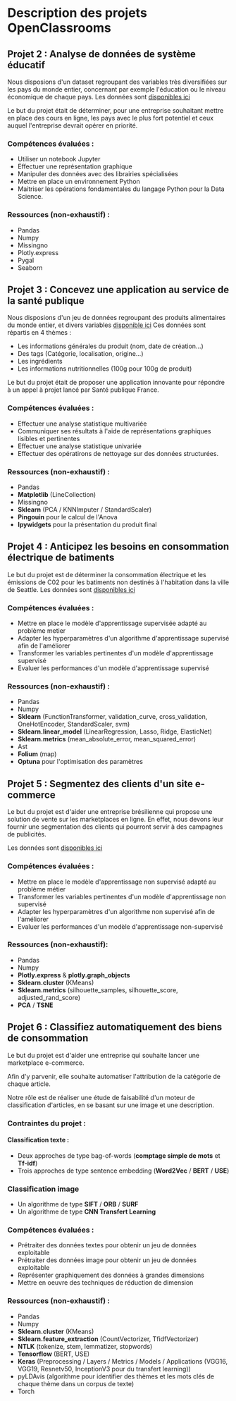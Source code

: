 # Description des projets OpenClassrooms


## Projet 2 : Analyse de données de système éducatif

Nous disposions d'un dataset regroupant des variables très diversifiées sur les pays du monde entier, concernant par exemple l'éducation ou le niveau économique de chaque pays.
Les données sont [disponibles ici](https://datacatalog.worldbank.org/search/dataset/0038480)

Le but du projet était de déterminer, pour une entreprise souhaitant mettre en place des cours en ligne, les pays avec le plus fort potentiel et ceux auquel l'entreprise devrait opérer en priorité.

### Compétences évaluées :
- Utiliser un notebook Jupyter
- Effectuer une représentation graphique
- Manipuler des données avec des librairies spécialisées
- Mettre en place un environnement Python
- Maitriser les opérations fondamentales du langage Python pour la Data Science.


### Ressources (non-exhaustif) :
- Pandas
- Numpy
- Missingno
- Plotly.express
- Pygal
- Seaborn


## Projet 3 : Concevez une application au service de la santé publique

Nous disposions d'un jeu de données regroupant des produits alimentaires du monde entier, et divers variables [disponible ici](https://world.openfoodfacts.org/data/data-fields.txt)
Ces données sont répartis en 4 thèmes :
- Les informations générales du produit (nom, date de création...)
- Des tags (Catégorie, localisation, origine...)
- Les ingrédients
- Les informations nutritionnelles (100g pour 100g de produit)

Le but du projet était de proposer une application innovante pour répondre à un appel à projet lancé par Santé publique France.

### Compétences évaluées :
- Effectuer une analyse statistique multivariée
- Communiquer ses résultats à l'aide de représentations graphiques lisibles et pertinentes
- Effectuer une analyse statistique univariée
- Effectuer des opératirons de nettoyage sur des données structurées.

### Ressources (non-exhaustif) :
- Pandas
- __Matplotlib__ (LineCollection)
- Missingno
- __Sklearn__ (PCA / KNNImputer / StandardScaler)
- __Pingouin__ pour le calcul de l'Anova
- __Ipywidgets__ pour la présentation du produit final

## Projet 4 : Anticipez les besoins en consommation électrique de batiments

Le but du projet est de déterminer la consommation électrique et les émissions de C02 pour les batiments non destinés à l'habitation dans la ville de Seattle.
Les données sont [disponibles ici](https://www.kaggle.com/city-of-seattle/sea-building-energy-benchmarking#2015-building-energy-benchmarking.csv)

### Compétences évaluées :
- Mettre en place le modèle d'apprentissage supervisée adapté au problème metier
- Adapter les hyperparamètres d'un algorithme d'apprentissage supervisé afin de l'améliorer
- Transformer les variables pertinentes d'un modèle d'apprentissage supervisé
- Evaluer les performances d'un modèle d'apprentissage supervisé

### Ressources (non-exhaustif) :
- Pandas
- Numpy
- __Sklearn__ (FunctionTransformer, validation_curve, cross_validation, OneHotEncoder, StandardScaler, svm)
- __Sklearn.linear_model__ (LinearRegression, Lasso, Ridge, ElasticNet)
- __Sklearn.metrics__ (mean_absolute_error, mean_squared_error)
- Ast
- __Folium__ (map)
- __Optuna__ pour l'optimisation des paramètres


## Projet 5 : Segmentez des clients d'un site e-commerce

Le but du projet est d'aider une entreprise brésilienne qui propose une solution de vente sur les marketplaces en ligne.
En effet, nous devons leur fournir une segmentation des clients qui pourront servir à des campagnes de publicités.

Les données sont [disponibles ici](https://www.kaggle.com/olistbr/brazilian-ecommerce)

### Compétences évaluées :
- Mettre en place le modèle d'apprentissage non supervisé adapté au problème métier
- Transformer les variables pertinentes d'un modèle d'apprentissage non supervisé
- Adapter les hyperparamètres d'un algorithme non supervisé afin de l'améliorer
- Evaluer les performances d'un modèle d'apprentissage non-supervisé

### Ressources (non-exhaustif):
- Pandas
- Numpy
- __Plotly.express__ & __plotly.graph_objects__
- __Sklearn.cluster__ (KMeans)
- __Sklearn.metrics__ (silhouette_samples, silhouette_score, adjusted_rand_score)
- __PCA__ / __TSNE__


## Projet 6 : Classifiez automatiquement des biens de consommation

Le but du projet est d'aider une entreprise qui souhaite lancer une marketplace e-commerce.

Afin d'y parvenir, elle souhaite automatiser l'attribution de la catégorie de chaque article.

Notre rôle est de réaliser une étude de faisabilité d'un moteur de classification d'articles, en se basant sur une image et une description.

### Contraintes du projet :

#### Classification texte :
- Deux approches de type bag-of-words (__comptage simple de mots__ et __Tf-idf__)
- Trois approches de type sentence embedding (__Word2Vec__ / __BERT__ / __USE__)

### Classification image
- Un algorithme de type __SIFT__ / __ORB__ / __SURF__
- Un algorithme de type __CNN Transfert Learning__

### Compétences évaluées :

- Prétraiter des données textes pour obtenir un jeu de données exploitable
- Prétraiter des données image pour obtenir un jeu de données exploitable
- Représenter graphiquement des données à grandes dimensions
- Mettre en oeuvre des techniques de réduction de dimension

### Ressources (non-exhaustif) :
- Pandas
- Numpy
- __Sklearn.cluster__ (KMeans)
- __Sklearn.feature_extraction__ (CountVectorizer, TfidfVectorizer)
- __NTLK__ (tokenize, stem, lemmatizer, stopwords)
- __Tensorflow__ (BERT, USE)
- __Keras__ (Preprocessing / Layers / Metrics / Models / Applications (VGG16, VGG19, Resnetv50, InceptionV3 pour du transfert learning))
- pyLDAvis (algorithme pour identifier des thèmes et les mots clés de chaque thème dans un corpus de texte)
- Torch

